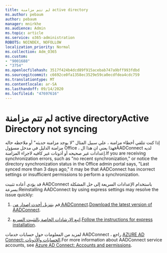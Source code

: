 ```yaml
---
title: لم تتم مزامنة active directory
ms.author: pebaum
author: pebaum
manager: mnirkhe
ms.audience: Admin
ms.topic: article
ms.service: o365-administration
ROBOTS: NOINDEX, NOFOLLOW
localization_priority: Normal
ms.collection: Adm_O365
ms.custom:
- "9001688"
- "3754"
ms.openlocfilehash: 3517f424b4dcd89f915acebab747a9bff993fdbd
ms.sourcegitcommit: c6692ce0fa1358ec3529e59ca0ecdfdea4cdc759
ms.translationtype: MT
ms.contentlocale: ar-SA
ms.lasthandoff: 09/14/2020
ms.locfileid: "47697616"
---
```

# <a name="active-directory-not-syncing"></a><span data-ttu-id="f1263-102">لم تتم مزامنة active directory</span><span class="sxs-lookup"><span data-stu-id="f1263-102">Active Directory not syncing</span></span>

<span data-ttu-id="f1263-103">إذا كنت تتلقي أخطاء مزامنة ، علي سبيل المثال "لا يوجد مزامنة حديثه" أو ملاحظه حاله مزامنة الدليل في مدخل مسؤول Office ، فهذا يعني ان هذا الAADConnect لديه إعدادات غير صحيحه أو أذونات غير كافيه لاجراء المزامنة.</span><span class="sxs-lookup"><span data-stu-id="f1263-103">If you are receiving synchronization errors, such as "no recent synchronization," or notice the directory synchronization status in the Office admin portal says, "Last synced more than 3 days ago," it may be that AADConnect has incorrect settings or insufficient permissions to perform a synchronization.</span></span>  

<span data-ttu-id="f1263-104">قد يؤدي أعاده تثبيت AADConnect باستخدام الإعدادات السريعة إلى حل المشكلة بسرعة:</span><span class="sxs-lookup"><span data-stu-id="f1263-104">Reinstalling AADConnect by using express settings may resolve the issue quickly:</span></span>

1. <span data-ttu-id="f1263-105">قم [بتنزيل أحدث إصدار من AADConnect](https://go.microsoft.com/fwlink/?LinkId=615771).</span><span class="sxs-lookup"><span data-stu-id="f1263-105">[Download the latest version of AADConnect](https://go.microsoft.com/fwlink/?LinkId=615771).</span></span>

2. <span data-ttu-id="f1263-106">[اتبع الإرشادات الخاصة بالتثبيت السريع](https://docs.microsoft.com/azure/active-directory/hybrid/how-to-connect-install-express).</span><span class="sxs-lookup"><span data-stu-id="f1263-106">[Follow the instructions for express installation](https://docs.microsoft.com/azure/active-directory/hybrid/how-to-connect-install-express).</span></span>

<span data-ttu-id="f1263-107">لمزيد من المعلومات حول حسابات خدمات AADConnect ، راجع [AZURE AD Connect: الحسابات والأذونات](https://docs.microsoft.com/azure/active-directory/hybrid/reference-connect-accounts-permissions).</span><span class="sxs-lookup"><span data-stu-id="f1263-107">For more information about AADConnect service accounts, see [Azure AD Connect: Accounts and permissions](https://docs.microsoft.com/azure/active-directory/hybrid/reference-connect-accounts-permissions).</span></span>
